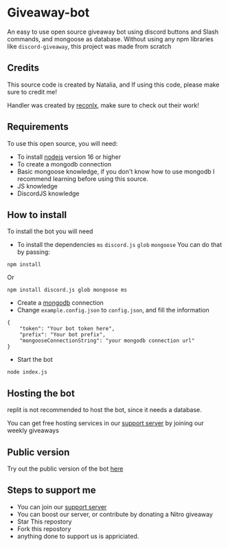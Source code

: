 # Giveaway-bot
An easy to use open source giveaway bot using discord buttons and Slash commands, and mongoose as database.
Without using any npm libraries like `discord-giveaway`, this project was made from scratch

## Credits 
This source code is created by Natalia, and If using this code, please make sure to credit me!

Handler was created by [reconlx](https://github.com/reconlx), make sure to check out their work!

## Requirements
To use this open source, you will need:
- To install [nodejs](https://nodejs.org/en/download/) version 16 or higher
- To create a mongodb connection 
- Basic mongoose knowledge, if you don't know how to use mongodb I recommend learning before using this source.
- JS knowledge
- DiscordJS knowledge 

## How to install 
To install the bot you will need
- To install the dependencies `ms` `discord.js` `glob` `mongoose`
You can do that by passing:
```
npm install 
```
Or 
```
npm install discord.js glob mongoose ms 
```
- Create a [mongodb](https://www.mongodb.com/) connection
- Change `example.config.json` to `config.json`, and fill the information
```
{
    "token": "Your bot token here",
    "prefix": "Your bot prefix",
    "mongooseConnectionString": "your mongodb connection url"
}
```
- Start the bot 
```
node index.js
```

## Hosting the bot 
replit is not recommended to host the bot, since it needs a database.

You can get free hosting services in our [support server](https://discord.gg/47UzK4VC79) by joining our weekly giveaways

## Public version
Try out the public version of the bot [here](https://discord.com/api/oauth2/authorize?client_id=993075786510774362&permissions=2147575872&scope=bot%20applications.commands)

## Steps to support me
- You can join our [support server](https://discord.gg/47UzK4VC79)
- You can boost our server, or contribute by donating a Nitro giveaway
- Star This repostory
- Fork this repostory
- anything done to support us is appriciated. 


